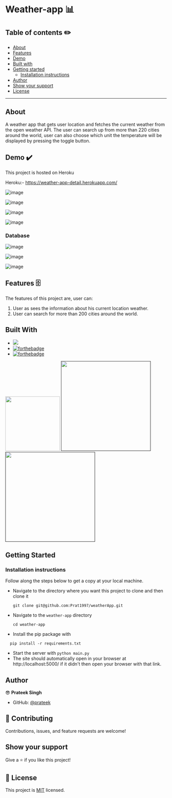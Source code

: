# Weather-app 📊

## Table of contents ✏️

- [About](#about)
- [Features](#features)
- [Demo](#demo)
- [Built with](#built-with)
- [Getting started](#getting-started)
  - [Installation instructions](#installation-instructions)
- [Author](#author)
- [Show your support](#show-your-support)
- [License](#-license)

---

## About

A weather app that gets user location and fetches the current weather from the open weather API. The user can search up from more than 220 cities around the world, user can also choose which unit the temperature will be displayed by pressing the toggle button.

## Demo ✔️

This project is hosted on Heroku

Heroku:- https://weather-app-detail.herokuapp.com/

![image](https://user-images.githubusercontent.com/71208983/180618870-5cf36aff-8e57-45c0-8d00-2c188be7b826.png)

![image](https://user-images.githubusercontent.com/71208983/180618932-b64db93b-c4cc-4251-9c91-f275ba3a9cd3.png)

![image](https://user-images.githubusercontent.com/71208983/180618948-a55bc9f3-4971-4a52-ad70-2b5c800d362e.png)

![image](https://user-images.githubusercontent.com/71208983/180618968-aeb0b8ed-1d90-4427-ab9a-e779c1068b2a.png)

### Database

![image](https://user-images.githubusercontent.com/71208983/180619444-ac1cbffa-aebd-4666-8a60-70f28a09741d.png)

![image](https://user-images.githubusercontent.com/71208983/180620167-69758d72-7378-4232-baed-db1fb8b46a54.png)

![image](https://user-images.githubusercontent.com/71208983/180619511-6672de5c-662e-4e2d-979c-663562c4d67b.png)


## Features 🗄️

The features of this project are, user can:

1. User as sees the information about his current location weather.
2. User can search for more than 200 cities around the world.

## Built With 

- ![](https://forthebadge.com/images/badges/made-with-python.svg)
- [![forthebadge](https://forthebadge.com/images/badges/uses-html.svg)](https://forthebadge.com)
- [![forthebadge](https://forthebadge.com/images/badges/uses-css.svg)](https://forthebadge.com)


[<img target="_blank" src="https://flask.palletsprojects.com/en/1.1.x/_images/flask-logo.png" width=170>](https://flask.palletsprojects.com/en/1.1.x/) 
[<img target="_blank" src="https://blog.vizuri.com/hs-fs/hub/342946/file-2231290146-png/Images/Logos/Partners/Amazon_Web_Services/aws_s3_logo.png" width=280>]()
[<img target="_blank" src="https://tse1.mm.bing.net/th?id=OIP.iNj2jHOeP7WAo54wYda1mAHaCp&pid=Api&P=0" width=280>]()


## Getting Started

### Installation instructions

Follow along the steps below to get a copy at your local machine.

- Navigate to the directory where you want this project to clone and then clone it

  ```
  git clone git@github.com:Prat1997/weatherApp.git
  ```

- Navigate to the `weather-app` directory

  ```
  cd weather-app
  ```

- Install the pip package with

```
  pip install -r requirements.txt
```

- Start the server with `python main.py`
- The site should automatically open in your browser at http://localhost:5000/ if it didn't then open your browser with that link.

## Author

😎 **Prateek Singh**

- GitHub: [@prateek](https://github.com/Prat1997/)

## 🤝 Contributing 

Contributions, issues, and feature requests are welcome!

## Show your support

Give a ⭐️ if you like this project!

## 📝 License

This project is [MIT](./LICENSE) licensed.

